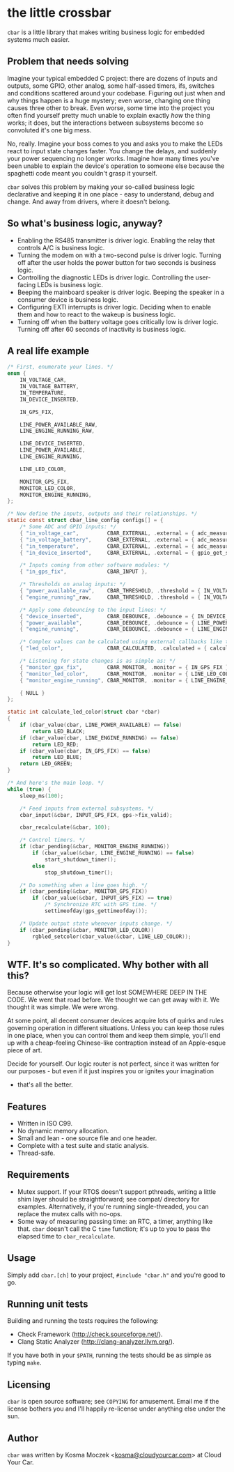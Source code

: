 # the little crossbar

``cbar`` is a little library that makes writing business logic for embedded
systems much easier.

## Problem that needs solving

Imagine your typical embedded C project: there are dozens of inputs and
outputs, some GPIO, other analog, some half-assed timers, ifs, switches and
conditions scattered around your codebase. Figuring out just when and why
things happen is a huge mystery; even worse, changing one thing causes three
other to break. Even worse, some time into the project you often find yourself
pretty much unable to explain exactly *how* the thing works; it does, but the
interactions between subsystems become so convoluted it's one big mess.

No, really. Imagine your boss comes to you and asks you to make the LEDs react
to input state changes faster. You change the delays, and suddenly your power
sequencing no longer works. Imagine how many times you've been unable to
explain the device's operation to someone else because the spaghetti code meant
you couldn't grasp it yourself.

``cbar`` solves this problem by making your so-called business logic declarative
and keeping it in one place - easy to understand, debug and change. And away
from drivers, where it doesn't belong.

## So what's business logic, anyway?

* Enabling the RS485 transmitter is driver logic. Enabling the relay that
  controls A/C is business logic.
* Turning the modem on with a two-second pulse is driver logic. Turning off
  after the user holds the power button for two seconds is business logic.
* Controlling the diagnostic LEDs is driver logic. Controlling the user-facing
  LEDs is business logic.
* Beeping the mainboard speaker is driver logic. Beeping the speaker in
  a consumer device is business logic.
* Configuring EXTI interrupts is driver logic. Deciding when to enable them
  and how to react to the wakeup is business logic.
* Turning off when the battery voltage goes critically low is driver logic.
  Turning off after 60 seconds of inactivity is business logic.

## A real life example

```c
/* First, enumerate your lines. */
enum {
    IN_VOLTAGE_CAR,
    IN_VOLTAGE_BATTERY,
    IN_TEMPERATURE,
    IN_DEVICE_INSERTED,

    IN_GPS_FIX,

    LINE_POWER_AVAILABLE_RAW,
    LINE_ENGINE_RUNNING_RAW,

    LINE_DEVICE_INSERTED,
    LINE_POWER_AVAILABLE,
    LINE_ENGINE_RUNNING,

    LINE_LED_COLOR,

    MONITOR_GPS_FIX,
    MONITOR_LED_COLOR,
    MONITOR_ENGINE_RUNNING,
};

/* Now define the inputs, outputs and their relationships. */
static const struct cbar_line_config configs[] = {
    /* Some ADC and GPIO inputs: */
    { "in_voltage_car",         CBAR_EXTERNAL, .external = { adc_measure, ADC_CHANNEL_VCAR  } },
    { "in_voltage_battery",     CBAR_EXTERNAL, .external = { adc_measure, ADC_CHANNEL_VBATT } },
    { "in_temperature",         CBAR_EXTERNAL, .external = { adc_measure, ADC_CHANNEL_TEMP  } },
    { "in_device_inserted",     CBAR_EXTERNAL, .external = { gpio_get_state, GPIO_PIN_INSDET } },

    /* Inputs coming from other software modules: */
    { "in_gps_fix",             CBAR_INPUT },

    /* Thresholds on analog inputs: */
    { "power_available_raw",    CBAR_THRESHOLD, .threshold = { IN_VOLTAGE_CAR, 11000, 10000 } },
    { "engine_running"_raw,     CBAR_THRESHOLD, .threshold = { IN_VOLTAGE_CAR, 13300, 13100 } },

    /* Apply some debouncing to the input lines: */
    { "device_inserted",        CBAR_DEBOUNCE, .debounce = { IN_DEVICE_INSERTED,    1000,  1000 } },
    { "power_available",        CBAR_DEBOUNCE, .debounce = { LINE_POWER_AVAILABLE_RAW, 1000,  1000 } },
    { "engine_running",         CBAR_DEBOUNCE, .debounce = { LINE_ENGINE_RUNNING_RAW,     0, 10000 } },

    /* Complex values can be calculated using external callbacks like this: */
    { "led_color",              CBAR_CALCULATED, .calculated = { calculate_led_color } },

    /* Listening for state changes is as simple as: */
    { "monitor_gpx_fix",        CBAR_MONITOR, .monitor = { IN_GPS_FIX } },
    { "monitor_led_color",      CBAR_MONITOR, .monitor = { LINE_LED_COLOR } },
    { "monitor_engine_running", CBAR_MONITOR, .monitor = { LINE_ENGINE_RUNNING } },

    { NULL }
};

static int calculate_led_color(struct cbar *cbar)
{
    if (cbar_value(cbar, LINE_POWER_AVAILABLE) == false)
        return LED_BLACK;
    if (cbar_value(cbar, LINE_ENGINE_RUNNING) == false)
        return LED_RED;
    if (cbar_value(cbar, IN_GPS_FIX) == false)
        return LED_BLUE;
    return LED_GREEN;
}

/* And here's the main loop. */
while (true) {
    sleep_ms(100);

    /* Feed inputs from external subsystems. */
    cbar_input(&cbar, INPUT_GPS_FIX, gps->fix_valid);

    cbar_recalculate(&cbar, 100);

    /* Control timers. */
    if (cbar_pending(&cbar, MONITOR_ENGINE_RUNNING))
        if (cbar_value(&cbar, LINE_ENGINE_RUNNING) == false)
            start_shutdown_timer();
        else
            stop_shutdown_timer();

    /* Do something when a line goes high. */
    if (cbar_pending(&cbar, MONITOR_GPS_FIX))
        if (cbar_value(&cbar, INPUT_GPS_FIX) == true)
            /* Synchronize RTC with GPS time. */
            settimeofday(gps_gettimeofday());

    /* Update output state whenever inputs change. */
    if (cbar_pending(&cbar, MONITOR_LED_COLOR))
        rgbled_setcolor(cbar_value(&cbar, LINE_LED_COLOR));
}
```

## WTF. It's so complicated. Why bother with all this?

Because otherwise your logic will get lost SOMEWHERE DEEP IN THE CODE.
We went that road before. We thought we can get away with it. We thought
it was simple. We were wrong.

At some point, all decent consumer devices acquire lots of quirks and rules
governing operation in different situations. Unless you can keep those rules
in one place, when you can control them and keep them simple, you'll end up
with a cheap-feeling Chinese-like contraption instead of an Apple-esque piece
of art.

Decide for yourself. Our logic router is not perfect, since it was written
for our purposes - but even if it just inspires you or ignites your imagination
- that's all the better.

## Features

* Written in ISO C99.
* No dynamic memory allocation.
* Small and lean - one source file and one header.
* Complete with a test suite and static analysis.
* Thread-safe.

## Requirements

* Mutex support. If your RTOS doesn't support pthreads, writing a little shim
  layer should be straightforward; see compat/ directory for examples.
  Alternatively, if you're running single-threaded, you can replace the mutex
  calls with no-ops.
* Some way of measuring passing time: an RTC, a timer, anything like that.
  ``cbar`` doesn't call the C ``time`` function; it's up to you to pass the
  elapsed time to ``cbar_recalculate``.

## Usage

Simply add ``cbar.[ch]`` to your project, ``#include "cbar.h"`` and you're
good to go.

## Running unit tests

Building and running the tests requires the following:

* Check Framework (http://check.sourceforge.net/).
* Clang Static Analyzer (http://clang-analyzer.llvm.org/).

If you have both in your ``$PATH``, running the tests should be as simple as
typing ``make``.

## Licensing

``cbar`` is open source software; see ``COPYING`` for amusement. Email me if the
license bothers you and I'll happily re-license under anything else under the sun.

## Author

``cbar`` was written by Kosma Moczek &lt;kosma@cloudyourcar.com&gt; at Cloud Your Car.
